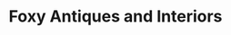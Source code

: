 ---
title: "Foxy Antiques and Interiors"
url: /harrogate/foxy-antiques-and-interiors/
shop: Antiquitäten
---